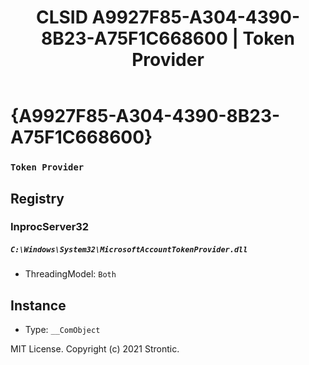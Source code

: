 ﻿---
title: "CLSID A9927F85-A304-4390-8B23-A75F1C668600 | Token Provider"
excerpt: What is COM-Object CLSID A9927F85-A304-4390-8B23-A75F1C668600?
---

# {A9927F85-A304-4390-8B23-A75F1C668600}

### `Token Provider`

## Registry


### InprocServer32

##### `C:\Windows\System32\MicrosoftAccountTokenProvider.dll`
* ThreadingModel: `Both`

## Instance

* Type: `__ComObject`

MIT License. Copyright (c) 2021 Strontic.


